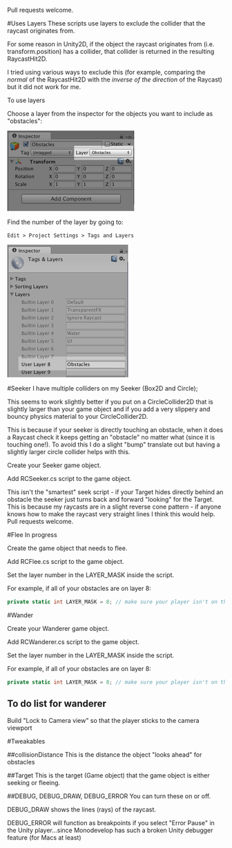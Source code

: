 Pull requests welcome.

#Uses Layers
These scripts use layers to exclude the collider that the raycast originates from.

For some reason in Unity2D, if the object the raycast originates from (i.e. transform.position) has a collider, that collider is returned in the resulting RaycastHit2D.

I tried using various ways to exclude this (for example, comparing the *normal* of the RaycastHit2D with the _inverse of the direction_ of the Raycast) but it did not work for me.

To use layers

Choose a layer from the inspector for the objects you want to include as "obstacles":

![Use the dropdown](https://raw.githubusercontent.com/nicolechung/Unity2D-Steering/master/images/inspector-layers.png)

Find the number of the layer by going to:
```
Edit > Project Settings > Tags and Layers
```
![Look at the number](https://raw.githubusercontent.com/nicolechung/Unity2D-Steering/master/images/layer-8.png)


#Seeker
I have multiple colliders on my Seeker (Box2D and Circle);

This seems to work slightly better if you put on a CircleCollider2D that is slightly larger than your game object and if you add a very slippery and bouncy physics material to your CircleCollider2D. 

This is because if your seeker is directly touching an obstacle, when it does a Raycast check it keeps getting an "obstacle" no matter what (since it is touching one!). To avoid this I do a slight "bump" translate out but having a slightly larger circle collider helps with this.

Create your Seeker game object.

Add RCSeeker.cs script to the game object.

This isn't the "smartest" seek script - if your Target hides directly behind an obstacle the seeker just turns back and forward "looking" for the Target. This is because my raycasts are in a slight reverse cone pattern - if anyone knows how to make the raycast very straight lines I think this would help. Pull requests welcome.

#Flee
In progress

Create the game object that needs to flee.

Add RCFlee.cs script to the game object.

Set the layer number in the LAYER_MASK inside the script. 

For example, if all of your obstacles are on layer 8:

```c#
private static int LAYER_MASK = 8; // make sure your player isn't on this list!
```

#Wander

Create your Wanderer game object.

Add RCWanderer.cs script to the game object.

Set the layer number in the LAYER_MASK inside the script. 

For example, if all of your obstacles are on layer 8:

```c#
private static int LAYER_MASK = 8; // make sure your player isn't on this list!
```

## To do list for wanderer
Build "Lock to Camera view" so that the player sticks to the camera viewport

#Tweakables

##collisionDistance
This is the distance the object "looks ahead" for obstacles

##Target
This is the target (Game object) that the game object is either seeking or fleeing.

##DEBUG, DEBUG_DRAW, DEBUG_ERROR
You can turn these on or off.

DEBUG_DRAW shows the lines (rays) of the raycast.

DEBUG_ERROR will function as breakpoints if you select "Error Pause" in the Unity player...since Monodevelop has such a broken Unity debugger feature (for Macs at least)
